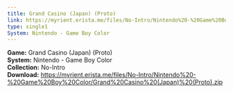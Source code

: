 ```yaml
---
title: Grand Casino (Japan) (Proto)
link: https://myrient.erista.me/files/No-Intro/Nintendo%20-%20Game%20Boy%20Color/Grand%20Casino%20(Japan)%20(Proto).zip
type: single1
System: Nintendo - Game Boy Color
---
```

<b>Game:</b> Grand Casino (Japan) (Proto)<br>
<b>System:</b> Nintendo - Game Boy Color<br>
<b>Collection:</b> No-Intro<br>
<b>Download:</b> https://myrient.erista.me/files/No-Intro/Nintendo%20-%20Game%20Boy%20Color/Grand%20Casino%20(Japan)%20(Proto).zip